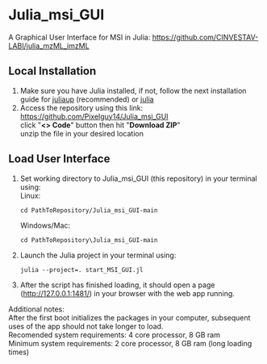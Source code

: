 # Julia_msi_GUI<br />
A Graphical User Interface for MSI in Julia: https://github.com/CINVESTAV-LABI/julia_mzML_imzML

## Local Installation
1. Make sure you have Julia installed, if not, follow the next installation guide for [juliaup](https://github.com/JuliaLang/juliaup) (recommended) or [julia](https://julialang.org/downloads/platform/)
2. Access the repository using this link:<br>
   https://github.com/Pixelguy14/Julia_msi_GUI<br>
   click "<b><> Code</b>" button then hit "<b>Download ZIP</b>"<br>
   unzip the file in your desired location<br>

## Load User Interface
1. Set working directory to Julia_msi_GUI (this repository) in your terminal using:<br>
   Linux:
   ```
   cd PathToRepository/Julia_msi_GUI-main
   ```
   Windows/Mac:
   ```
   cd PathToRepository\Julia_msi_GUI-main
   ```
2. Launch the Julia project in your terminal using:
   ```
   julia --project=. start_MSI_GUI.jl
   ```
3. After the script has finished loading, it should open a page (http://127.0.0.1:1481/) in your browser with the web app running.

Additional notes:<br>
After the first boot initializes the packages in your computer, subsequent uses of the app should not take longer to load.<br>
Recomended system requirements: 4 core processor, 8 GB ram<br>
Minimum system requirements: 2 core processor, 8 GB ram (long loading times)<br>